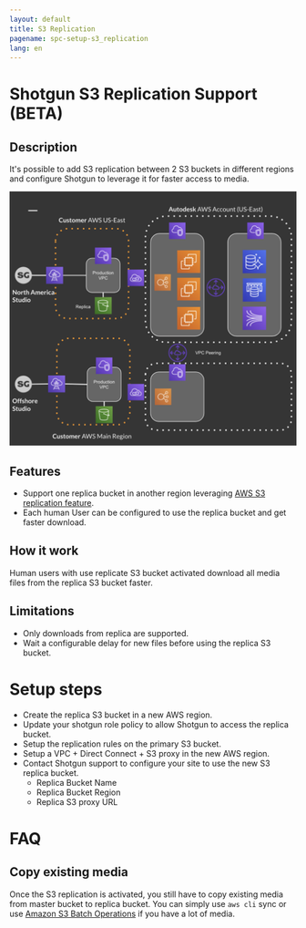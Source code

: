 ```yaml
---
layout: default
title: S3 Replication
pagename: spc-setup-s3_replication
lang: en
---
```


# Shotgun S3 Replication Support (BETA)

## Description

It's possible to add S3 replication between 2 S3 buckets in different regions and configure Shotgun to leverage it for faster access to media.

![S3 Replication Diagram](../images/spc-s3-replication.png)

## Features

 * Support one replica bucket in another region leveraging [AWS S3 replication feature](https://docs.aws.amazon.com/AmazonS3/latest/dev/replication.html).
 * Each human User can be configured to use the replica bucket and get faster download.

## How it work

Human users with use replicate S3 bucket activated download all media files from the replica S3 bucket faster.

## Limitations

 * Only downloads from replica are supported.
 * Wait a configurable delay for new files before using the replica S3 bucket.

# Setup steps

  * Create the replica S3 bucket in a new AWS region.
  * Update your shotgun role policy to allow Shotgun to access the replica bucket.
  * Setup the replication rules on the primary S3 bucket.
  * Setup a VPC + Direct Connect + S3 proxy in the new AWS region.
  * Contact Shotgun support to configure your site to use the new S3 replica bucket.
    * Replica Bucket Name
    * Replica Bucket Region
    * Replica S3 proxy URL


# FAQ

## Copy existing media

Once the S3 replication is activated, you still have to copy existing media from master bucket to replica bucket. You can simply use `aws cli` sync or use [Amazon S3 Batch Operations](https://aws.amazon.com/s3/features/batch-operations/) if you have a lot of media.
